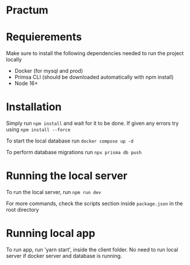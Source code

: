 # Practum

# Requierements

Make sure to install the following dependencies needed to run the project locally

* Docker (for mysql and prod)
* Primsa CLI (should be downloaded automatically with npm install)
* Node 16+

# Installation

 Simply run ```npm install``` and wait for it to be done. If given any errors try using ```npm install --force```

To start the local database run `docker compose up -d`

To perform database migrations run `npx prisma db push`


# Running the local server

To run the local server, run `npm run dev`

For more commands, check the scripts section inside `package.json` in the root directory

# Running local app

To run app, run 'yarn start', inside the client folder. 
No need to run local server if docker server and database is running. 


